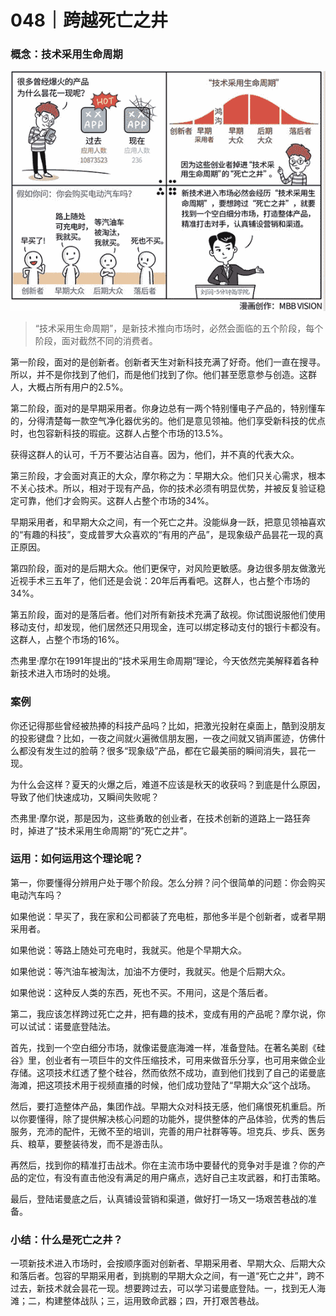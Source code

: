 # 048｜跨越死亡之井

### 概念：技术采用生命周期

![](img/9044ad83871d277cdf1ec2eb22d87dda.jpg)

> “技术采用生命周期”，是新技术推向市场时，必然会面临的五个阶段，每个阶段，面对截然不同的消费者。

第一阶段，面对的是创新者。创新者天生对新科技充满了好奇。他们一直在搜寻。所以，并不是你找到了他们，而是他们找到了你。他们甚至愿意参与创造。这群人，大概占所有用户的2.5%。

第二阶段，面对的是早期采用者。你身边总有一两个特别懂电子产品的，特别懂车的，分得清楚每一款空气净化器优劣的。他们是意见领袖。他们享受新科技的优点时，也包容新科技的瑕疵。这群人占整个市场的13.5%。

获得这群人的认可，千万不要沾沾自喜。因为，他们，并不真的代表大众。

第三阶段，才会面对真正的大众，摩尔称之为：早期大众。他们只关心需求，根本不关心技术。所以，相对于现有产品，你的技术必须有明显优势，并被反复验证稳定可靠，他们才会购买。这群人占整个市场的34%。

早期采用者，和早期大众之间，有一个死亡之井。没能纵身一跃，把意见领袖喜欢的“有趣的科技”，变成普罗大众喜欢的“有用的产品”，是现象级产品昙花一现的真正原因。

第四阶段，面对的是后期大众。他们更保守，对风险更敏感。身边很多朋友做激光近视手术三五年了，他们还是会说：20年后再看吧。这群人，也占整个市场的34%。

第五阶段，面对的是落后者。他们对所有新技术充满了敌视。你试图说服他们使用移动支付，却发现，他们居然还只用现金，连可以绑定移动支付的银行卡都没有。这群人，占整个市场的16%。

杰弗里·摩尔在1991年提出的“技术采用生命周期”理论，今天依然完美解释着各种新技术进入市场时的处境。

### 案例

你还记得那些曾经被热捧的科技产品吗？比如，把激光投射在桌面上，酷到没朋友的投影键盘？比如，一夜之间就火遍微信朋友圈，一夜之间就又销声匿迹，仿佛什么都没有发生过的脸萌？很多“现象级”产品，都在它最美丽的瞬间消失，昙花一现。

为什么会这样？夏天的火爆之后，难道不应该是秋天的收获吗？到底是什么原因，导致了他们快速成功，又瞬间失败呢？

杰弗里·摩尔说，那是因为，这些勇敢的创业者，在技术创新的道路上一路狂奔时，掉进了“技术采用生命周期”的“死亡之井”。

### 运用：如何运用这个理论呢？

第一，你要懂得分辨用户处于哪个阶段。怎么分辨？问个很简单的问题：你会购买电动汽车吗？

如果他说：早买了，我在家和公司都装了充电桩，那他多半是个创新者，或者早期采用者。

如果他说：等路上随处可充电时，我就买。他是个早期大众。

如果他说：等汽油车被淘汰，加油不方便时，我就买。他是个后期大众。

如果他说：这种反人类的东西，死也不买。不用问，这是个落后者。

第二，我应该怎样跨过死亡之井，把有趣的技术，变成有用的产品呢？摩尔说，你可以试试：诺曼底登陆法。

首先，找到一个空白细分市场，就像诺曼底海滩一样，准备登陆。在著名美剧《硅谷》里，创业者有一项巨牛的文件压缩技术，可用来做音乐分享，也可用来做企业存储。这项技术红透了整个硅谷，然而依然不成功，直到他们找到了自己的诺曼底海滩，把这项技术用于视频直播的时候，他们成功登陆了“早期大众”这个战场。

然后，要打造整体产品，集团作战。早期大众对科技无感，他们痛恨死机重启。所以你要懂得，除了提供解决核心问题的功能外，提供整体的产品体验，优秀的售后服务，充沛的配件，无微不至的培训，完善的用户社群等等。坦克兵、步兵、医务兵、粮草，要整装待发，而不是游击队。

再然后，找到你的精准打击战术。你在主流市场中要替代的竞争对手是谁？你的产品的定位，有没有直击他没有满足的用户痛点，选好自己主攻武器，和打击策略。

最后，登陆诺曼底之后，认真铺设营销和渠道，做好打一场又一场艰苦巷战的准备。

### 小结：什么是死亡之井？

一项新技术进入市场时，会按顺序面对创新者、早期采用者、早期大众、后期大众和落后者。包容的早期采用者，到挑剔的早期大众之间，有一道“死亡之井”，跨不过去，新技术就会昙花一现。想要跨过去，可以学习诺曼底登陆。一，找到无人海滩；二，构建整体战队；三，运用致命武器；四，开打艰苦巷战。